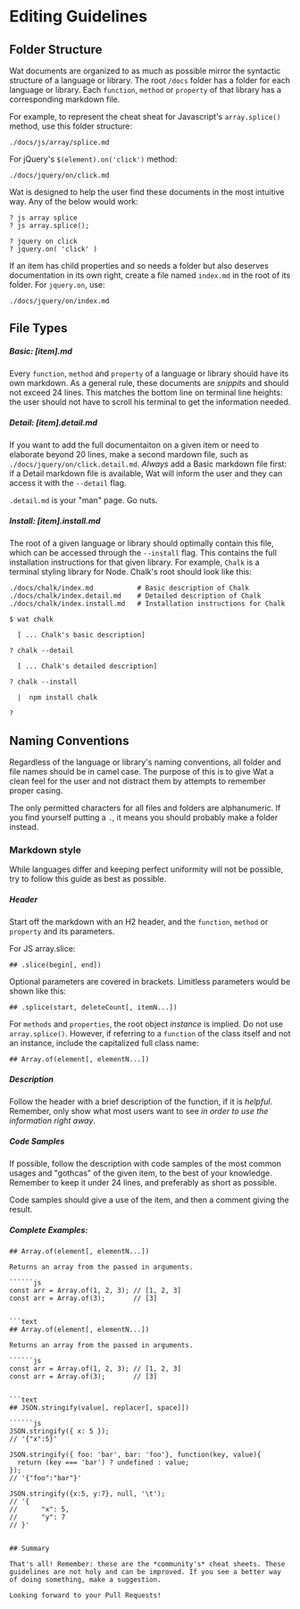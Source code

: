 # Editing Guidelines

## Folder Structure

Wat documents are organized to as much as possible mirror the syntactic structure of a language or library. The root `/docs` folder has a folder for each language or library. Each `function`, `method` or `property` of that library has a corresponding markdown file. 

For example, to represent the cheat sheat for Javascript's `array.splice()` method, use this folder structure:

`./docs/js/array/splice.md`

For jQuery's `$(element).on('click')` method:

`./docs/jquery/on/click.md`

Wat is designed to help the user find these documents in the most intuitive way. Any of the below would work:

```text
? js array splice
? js array.splice();

? jquery on click
? jquery.on( 'click' )
```
If an item has child properties and so needs a folder but also deserves documentation in its own right, create a file named `index.md` in the root of its folder. For `jquery.on`, use:

`./docs/jquery/on/index.md`

## File Types

##### Basic: [item].md

Every `function`, `method` and `property` of a language or library should have its own markdown. As a general rule, these documents are *snippits* and should not exceed 24 lines. This matches the bottom line on terminal line heights: the user should not have to scroll his terminal to get the information needed.

##### Detail: [item].detail.md

If you want to add the full documentaiton on a given item or need to elaborate beyond 20 lines, make a second mardown file, such as `./docs/jquery/on/click.detail.md`. *Always* add a Basic markdown file first: if a Detail markdown file is available, Wat will inform the user and they can access it with the `--detail` flag.

`.detail.md` is your "man" page. Go nuts.

##### Install: [item].install.md

The root of a given language or library should optimally contain this file, which can be accessed through the `--install` flag. This contains the full installation instructions for that given library. For example, `Chalk` is a terminal styling library for Node. Chalk's root should look like this:

```text
./docs/chalk/index.md           # Basic description of Chalk
./docs/chalk/index.detail.md    # Detailed description of Chalk
./docs/chalk/index.install.md   # Installation instructions for Chalk
```
```text
$ wat chalk

  [ ... Chalk's basic description] 

? chalk --detail

  [ ... Chalk's detailed description] 

? chalk --install

  |  npm install chalk

?
```
## Naming Conventions

Regardless of the language or library's naming conventions, all folder and file names should be in camel case. The purpose of this is to give Wat a clean feel for the user and not distract them by attempts to remember proper casing.

The only permitted characters for all files and folders are alphanumeric. If you find yourself putting a `.`, it means you should probably make a folder instead.

### Markdown style

While languages differ and keeping perfect uniformity will not be possible, try to follow this guide as best as possible.

##### Header

Start off the markdown with an H2 header, and the `function`, `method` or `property` and its parameters.

For JS array.slice: 

```text
## .slice(begin[, end])
```

Optional parameters are covered in brackets. Limitless parameters would be shown like this:

```text
## .splice(start, deleteCount[, itemN...])
```

For `methods` and `properties`, the root object *instance* is implied. Do not use `array.splice()`. However, if referring to a `function` of the class itself and not an instance, include the capitalized full class name:

```text
## Array.of(element[, elementN...])
```

##### Description

Follow the header with a brief description of the function, if it is *helpful*. Remember, only show what most users want to see *in order to use the information right away*.

##### Code Samples

If possible, follow the description with code samples of the most common usages and "gothcas" of the given item, to the best of your knowledge. Remember to keep it under 24 lines, and preferably as short as possible.

Code samples should give a use of the item, and then a comment giving the result.

##### Complete Examples:

```text
## Array.of(element[, elementN...])

Returns an array from the passed in arguments.

``````js
const arr = Array.of(1, 2, 3); // [1, 2, 3]
const arr = Array.of(3);       // [3]
``````
```

```text
## Array.of(element[, elementN...])

Returns an array from the passed in arguments.

``````js
const arr = Array.of(1, 2, 3); // [1, 2, 3]
const arr = Array.of(3);       // [3]
``````
```

```text
## JSON.stringify(value[, replacer[, space]])

``````js
JSON.stringify({ x: 5 });                                        
// '{"x":5}'

JSON.stringify({ foo: 'bar', bar: 'foo'}, function(key, value){  
  return (key === 'bar') ? undefined : value;
});
// '{"foo":"bar"}'

JSON.stringify({x:5, y:7}, null, '\t');
// '{
//      "x": 5,
//      "y": 7
// }'
``````  
```

## Summary

That's all! Remember: these are the *community's* cheat sheets. These guidelines are not holy and can be improved. If you see a better way of doing something, make a suggestion.

Looking forward to your Pull Requests!

